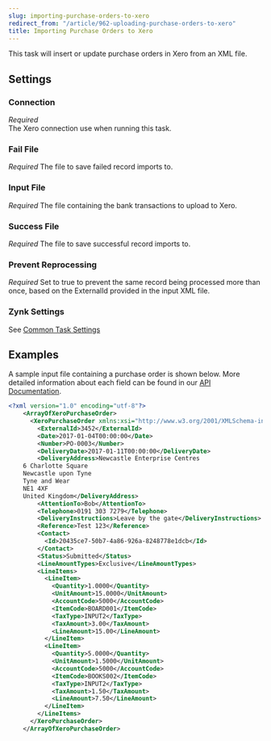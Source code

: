 ```yaml
---
slug: importing-purchase-orders-to-xero
redirect_from: "/article/962-uploading-purchase-orders-to-xero"
title: Importing Purchase Orders to Xero
---
```



This task will insert or update purchase orders in Xero from an XML file.


## Settings

### Connection 
_Required_  
The Xero connection use when running this task.

### Fail File
_Required_
The file to save failed record imports to.

### Input File
_Required_
The file containing the bank transactions to upload to Xero.

### Success File
_Required_
The file to save successful record imports to.

### Prevent Reprocessing
_Required_
Set to true to prevent the same record being processed more than once, based on the ExternalId provided in the input XML file.

### Zynk Settings
See [Common Task Settings](common-task-settings)


## Examples


A sample input file containing a purchase order is shown below. More detailed information about each field can be found in our  	[API Documentation](http://api.zynk.com/xero-xml/upsert-purchase-orders).

```xml
<?xml version="1.0" encoding="utf-8"?>
    <ArrayOfXeroPurchaseOrder>
      <XeroPurchaseOrder xmlns:xsi="http://www.w3.org/2001/XMLSchema-instance" xmlns:xsd="http://www.w3.org/2001/XMLSchema">
        <ExternalId>3452</ExternalId>
        <Date>2017-01-04T00:00:00</Date>
        <Number>PO-0003</Number>
        <DeliveryDate>2017-01-11T00:00:00</DeliveryDate>
        <DeliveryAddress>Newcastle Enterprise Centres
    6 Charlotte Square
    Newcastle upon Tyne
    Tyne and Wear
    NE1 4XF
    United Kingdom</DeliveryAddress>
        <AttentionTo>Bob</AttentionTo>
        <Telephone>0191 303 7279</Telephone>
        <DeliveryInstructions>Leave by the gate</DeliveryInstructions>
        <Reference>Test 123</Reference>
        <Contact>
          <Id>20435ce7-50b7-4a86-926a-8248778e1dcb</Id>
        </Contact>
        <Status>Submitted</Status>
        <LineAmountTypes>Exclusive</LineAmountTypes>
        <LineItems>
          <LineItem>
            <Quantity>1.0000</Quantity>
            <UnitAmount>15.0000</UnitAmount>
            <AccountCode>5000</AccountCode>
            <ItemCode>BOARD001</ItemCode>
            <TaxType>INPUT2</TaxType>
            <TaxAmount>3.00</TaxAmount>
            <LineAmount>15.00</LineAmount>
          </LineItem>
          <LineItem>
            <Quantity>5.0000</Quantity>
            <UnitAmount>1.5000</UnitAmount>
            <AccountCode>5000</AccountCode>
            <ItemCode>BOOKS002</ItemCode>
            <TaxType>INPUT2</TaxType>
            <TaxAmount>1.50</TaxAmount>
            <LineAmount>7.50</LineAmount>
          </LineItem>
        </LineItems>
      </XeroPurchaseOrder>
    </ArrayOfXeroPurchaseOrder>
```